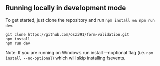 ## Running locally in development mode

To get started, just clone the repository and run `npm install && npm run dev`:

    git clone https://github.com/oszi91/form-validation.git
    npm install
    npm run dev

Note: If you are running on Windows run install --noptional flag (i.e. `npm install --no-optional`) which will skip installing fsevents.
